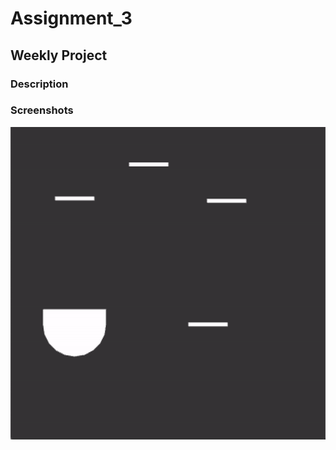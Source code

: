 
# Assignment_3

## Weekly Project

### Description

### Screenshots
![](images/screenshot.gif)




